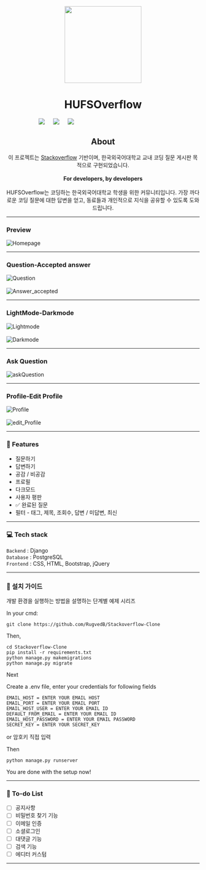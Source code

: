 <p align="center">
<img src ="https://upload.wikimedia.org/wikipedia/commons/thumb/e/ef/Stack_Overflow_icon.svg/768px-Stack_Overflow_icon.svg.png" width = 200px>
</p>

<h1 align = 'center'> HUFSOverflow
</h1>

&emsp;&emsp;&emsp;&emsp;&emsp;&emsp;[![](https://img.shields.io/badge/Made_with-Django-blue?style=for-the-badge&logo=Django)](https://www.djangoproject.com/)
&emsp;
[![](https://img.shields.io/badge/Made_with-postgreSQL-informational?style=for-the-badge&logo=postgreSQL)](https://www.postgresql.org/)
&emsp;
[![](https://img.shields.io/badge/IDE-pycharm-green?style=for-the-badge&logo=pycharm)](https://www.jetbrains.com/ko-kr/pycharm/features/ "Pycharm")


<h2 align='center'> About </h2>
<p align='center'>
이 프로젝트는 <a href="http://stackoverflow.com/">Stackoverflow</a> 기반이며, 한국외국어대학교 교내 코딩 질문 게시판 목적으로 구현되었습니다.
   <br><br>
   <b>For developers, by developers</b>
   <br><br>
HUFSOverflow는 코딩하는 한국외국어대학교 학생을 위한 커뮤니티입니다. 가장 까다로운 코딩 질문에 대한 답변을 얻고, 동료들과 개인적으로 지식을 공유할 수 있도록 도와드립니다.</p>

-----------------------------------

### Preview

![Homepage](./assets/Homepage.png)

-----------------------------------

### Question-Accepted answer

![Question](./assets/Question.png)
<br><br>
![Answer_accepted](./assets/Answer_accepted.PNG)

-----------------------------------

### LightMode-Darkmode

![Lightmode](./assets/Lightmode.PNG)
<br><br>
![Darkmode](./assets/Darkmode.PNG)

-----------------------------------

### Ask Question

![askQuestion](./assets/askQuestion.PNG)

-----------------------------------

### Profile-Edit Profile

![Profile](./assets/Profile.PNG)
<br><br>
![edit_Profile](./assets/edit_profile.PNG)

-----------------------------------

### 🚀 Features

<p align="left">
   <ul>
      <li>질문하기</li>
      <li>답변하기</li>
      <li>공감 / 비공감</li>
      <li>프로필</li>
      <li>다크모드</li>
      <li>사용자 평판</li>
      <li>✅ 완료된 질문</li>
      <li>필터 - 태그, 제목, 조회수, 답변 / 미답변, 최신</li>
   </ul>


-----------------------------------

### 💻 Tech stack

`Backend` : Django <br>
`Database` : PostgreSQL <br>
`Frontend` : CSS, HTML, Bootstrap, jQuery  <br>

-----------------------------------

### 🚀 설치 가이드

개발 환경을 실행하는 방법을 설명하는 단계별 예제 시리즈

In your cmd:

```
git clone https://github.com/RugvedB/Stackoverflow-Clone
```

Then,

```
cd Stackoverflow-Clone
pip install -r requirements.txt
python manage.py makemigrations
python manage.py migrate
```

Next

Create a .env file, enter your credentials for following fields

```
EMAIL_HOST = ENTER YOUR EMAIL HOST
EMAIL_PORT = ENTER YOUR EMAIL PORT
EMAIL_HOST_USER = ENTER YOUR EMAIL ID
DEFAULT_FROM_EMAIL = ENTER YOUR EMAIL ID
EMAIL_HOST_PASSWORD = ENTER YOUR EMAIL PASSWORD
SECRET_KEY = ENTER YOUR SECRET_KEY
```

or 암호키 직접 입력

Then

```
python manage.py runserver
```

You are done with the setup now!

------------------------------------------

### 📝 To-do List

- [ ] 공지사항
- [ ] 비밀번호 찾기 기능
- [ ] 이메일 인증
- [ ] 소셜로그인
- [ ] 대댓글 기능
- [ ] 검색 기능
- [ ] 에디터 커스텀

------------------------------------------
